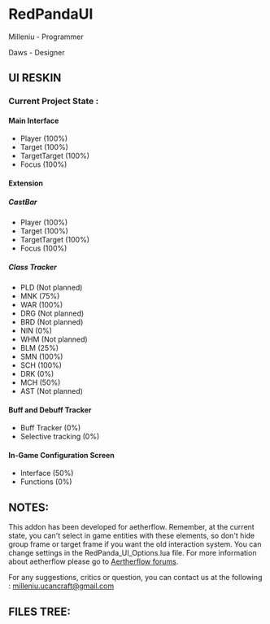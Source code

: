 RedPandaUI
==========

Milleniu - Programmer

Daws - Designer

UI RESKIN
-------------

### Current Project State :

#### Main Interface
* Player (100%)
* Target (100%)
* TargetTarget (100%)
* Focus (100%)

#### Extension
##### CastBar
* Player (100%)
* Target (100%)
* TargetTarget (100%)
* Focus (100%)

##### Class Tracker
* PLD (Not planned)
* MNK (75%)
* WAR (100%)
* DRG (Not planned)
* BRD (Not planned)
* NIN (0%)
* WHM (Not planned)
* BLM (25%)
* SMN (100%)
* SCH (100%)
* DRK (0%)
* MCH (50%)
* AST (Not planned)

#### Buff and Debuff Tracker
* Buff Tracker (0%)
* Selective tracking (0%)

#### In-Game Configuration Screen
* Interface (50%)
* Functions (0%)

NOTES:
---------

This addon has been developed for aetherflow.
Remember, at the current state, you can't select in game entities with these elements, so don't hide group frame or target frame if you want the old interaction system.
You can change settings in the RedPanda_UI_Options.lua file.
For more information about aetherflow please go to [Aertherflow forums](https://forum.aetherflow.com/).

For any suggestions, critics or question, you can contact us at the following : milleniu.ucancraft@gmail.com

FILES TREE:
---------------


